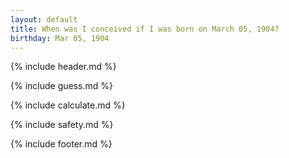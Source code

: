 ```yaml
---
layout: default
title: When was I conceived if I was born on March 05, 1904?
birthday: Mar 05, 1904
---
```


{% include header.md %}

{% include guess.md %}

{% include calculate.md %}

{% include safety.md %}

{% include footer.md %}



